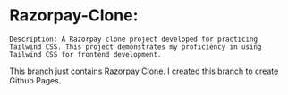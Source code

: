 # Razorpay-Clone:
    Description: A Razorpay clone project developed for practicing Tailwind CSS. This project demonstrates my proficiency in using Tailwind CSS for frontend development.

This branch just contains Razorpay Clone.
I created this branch to create Github Pages.
